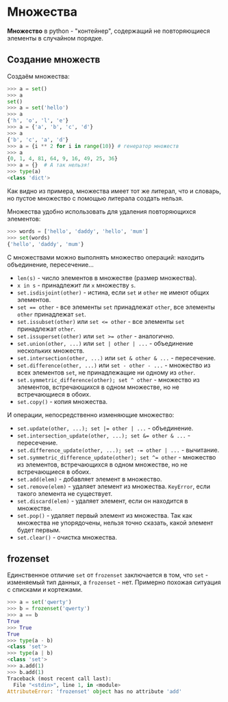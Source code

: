 # Множества

**Множество** в python - "контейнер", содержащий не повторяющиеся элементы в случайном порядке.

## Создание множеств

Создаём множества:

```python
>>> a = set()
>>> a
set()
>>> a = set('hello')
>>> a
{'h', 'o', 'l', 'e'}
>>> a = {'a', 'b', 'c', 'd'}
>>> a
{'b', 'c', 'a', 'd'}
>>> a = {i ** 2 for i in range(10)} # генератор множеств
>>> a
{0, 1, 4, 81, 64, 9, 16, 49, 25, 36}
>>> a = {}  # А так нельзя!
>>> type(a)
<class 'dict'>
```

Как видно из примера, множества имеет тот же литерал, что и словарь, но пустое множество с помощью литерала создать нельзя.

Множества удобно использовать для удаления повторяющихся элементов:

```python
>>> words = ['hello', 'daddy', 'hello', 'mum']
>>> set(words)
{'hello', 'daddy', 'mum'}
```

С множествами можно выполнять множество операций: находить объединение, пересечение...

- `len(s)` - число элементов в множестве (размер множества).
- `x in s` - принадлежит ли `x` множеству `s`.
- `set.isdisjoint(other)` - истина, если `set` и `other` не имеют общих элементов.
- `set == other` - все элементы `set` принадлежат `other`, все элементы `other` принадлежат `set`.
- `set.issubset(other)` или `set <= other` - все элементы `set` принадлежат `other`.
- `set.issuperset(other)` или `set >= other` - аналогично.
- `set.union(other, ...)` или `set | other | ...` - объединение нескольких множеств.
- `set.intersection(other, ...)` или `set & other & ...` - пересечение.
- `set.difference(other, ...)` или `set - other - ...` - множество из всех элементов `set`, не принадлежащие ни одному из `other`.
- `set.symmetric_difference(other); set ^ other` - множество из элементов, встречающихся в одном множестве, но не встречающиеся в обоих.
- `set.copy()` - копия множества.

И операции, непосредственно изменяющие множество:

- `set.update(other, ...); set |= other | ...` - объединение.
- `set.intersection_update(other, ...); set &= other & ...` - пересечение.
- `set.difference_update(other, ...); set -= other | ...` - вычитание.
- `set.symmetric_difference_update(other); set ^= other` - множество из элементов, встречающихся в одном множестве, но не встречающиеся в обоих.
- `set.add(elem)` - добавляет элемент в множество.
- `set.remove(elem)` - удаляет элемент из множества. `KeyError`, если такого элемента не существует.
- `set.discard(elem)` - удаляет элемент, если он находится в множестве.
- `set.pop()` - удаляет первый элемент из множества. Так как множества не упорядочены, нельзя точно сказать, какой элемент будет первым.
- `set.clear()` - очистка множества.

## frozenset

Единственное отличие `set` от `frozenset` заключается в том, что `set` - изменяемый тип данных, а `frozenset` - нет. Примерно похожая ситуация с списками и кортежами.

```python
>>> a = set('qwerty')
>>> b = frozenset('qwerty')
>>> a == b
True
>>> True
True
>>> type(a - b)
<class 'set'>
>>> type(a | b)
<class 'set'>
>>> a.add(1)
>>> b.add(1)
Traceback (most recent call last):
  File "<stdin>", line 1, in <module>
AttributeError: 'frozenset' object has no attribute 'add'
```
